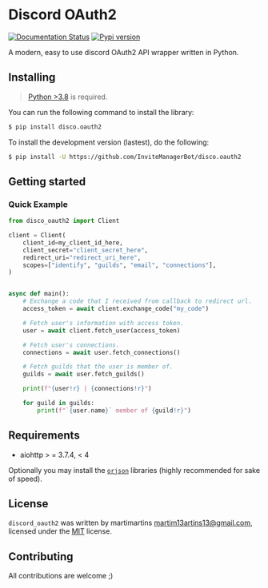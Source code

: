 # Discord OAuth2
[![Documentation Status](https://readthedocs.org/projects/discooauth2/badge/?version=latest)](https://discooauth2.readthedocs.io/en/latest/?badge=latest)
[![Pypi version](https://img.shields.io/pypi/v/disco.oauth2)](https://pypi.org/project/disco.oauth2/)

A modern, easy to use discord OAuth2 API wrapper written in Python.

## Installing
> [Python >3.8](https://www.python.org/downloads/release/python-370/) is required.

You can run the following command to install the library:
```bash
$ pip install disco.oauth2
```
To install the development version (lastest), do the following:
```bash
$ pip install -U https://github.com/InviteManagerBot/disco.oauth2
```
## Getting started
### Quick Example
```py
from disco_oauth2 import Client

client = Client(
    client_id=my_client_id_here,
    client_secret="client_secret_here",
    redirect_uri="redirect_uri_here",
    scopes=["identify", "guilds", "email", "connections"],
)


async def main():
    # Exchange a code that I received from callback to redirect url.
    access_token = await client.exchange_code("my_code")

    # Fetch user's information with access token.
    user = await client.fetch_user(access_token)

    # Fetch user's connections.
    connections = await user.fetch_connections()

    # Fetch guilds that the user is member of.
    guilds = await user.fetch_guilds()

    print(f"{user!r} | {connections!r}")

    for guild in guilds:
        print(f"`{user.name}` member of {guild!r}")
```

## Requirements
- aiohttp > = 3.7.4, < 4

Optionally you may install the [`orjson`](https://github.com/ijl/orjson) libraries (highly recommended for sake of speed).

## License
`discord_oauth2` was written by martimartins <martim13artins13@gmail.com>, licensed under the [MIT](https://opensource.org/licenses/MIT) license.

## Contributing
All contributions are welcome ;)